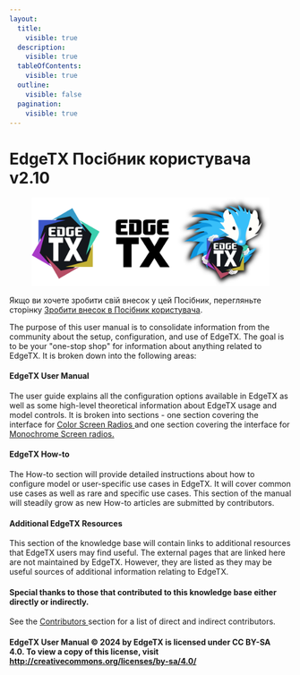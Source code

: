 ```yaml
---
layout:
  title:
    visible: true
  description:
    visible: true
  tableOfContents:
    visible: true
  outline:
    visible: false
  pagination:
    visible: true
---
```


# EdgeTX Посібник користувача v2.10

<figure><img src=".gitbook/assets/logos (1).png" alt=""><figcaption></figcaption></figure>

Якщо ви хочете зробити свій внесок у цей Посібник, перегляньте сторінку [Зробити внесок в Посібник користувача](edgetx-how-to/contribute-to-the-user-manual.md).

The purpose of this user manual is to consolidate information from the community about the setup, configuration, and use of EdgeTX. The goal is to be your "one-stop shop" for information about anything related to EdgeTX. It is broken down into the following areas:

#### EdgeTX User Manual <a href="#edgetx-user-manual" id="edgetx-user-manual"></a>

The user guide explains all the configuration options available in EdgeTX as well as some high-level theoretical information about EdgeTX usage and model controls. It is broken into sections - one section covering the interface for [Color Screen Radios](color-radios/)[ ](color-radios/)and one section covering the interface for [Monochrome Screen radios.](bw-radios/)

#### EdgeTX How-to <a href="#edgetx-how-to" id="edgetx-how-to"></a>

The How-to section will provide detailed instructions about how to configure model or user-specific use cases in EdgeTX. It will cover common use cases as well as rare and specific use cases. This section of the manual will steadily grow as new How-to articles are submitted by contributors.

#### Additional EdgeTX Resources <a href="#additional-edgetx-resources" id="additional-edgetx-resources"></a>

This section of the knowledge base will contain links to additional resources that EdgeTX users may find useful. The external pages that are linked here are not maintained by EdgeTX. However, they are listed as they may be useful sources of additional information relating to EdgeTX.

#### Special thanks to those that contributed to this knowledge base either directly or indirectly. <a href="#special-thanks-to-those-that-contributed-to-this-knowledge-base-either-directly-or-indirectly." id="special-thanks-to-those-that-contributed-to-this-knowledge-base-either-directly-or-indirectly."></a>

See the [Contributors ](more/contributors.md)section for a list of direct and indirect contributors.

#### EdgeTX User Manual © 2024 by EdgeTX is licensed under CC BY-SA 4.0. To view a copy of this license, visit http://creativecommons.org/licenses/by-sa/4.0/
